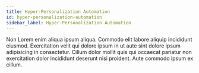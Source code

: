 ```yaml
---
title: Hyper-Personalization Automation
id: hyper-personalization-automation
sidebar_label: Hyper-Personalization Automation
---
```


Non Lorem enim aliqua ipsum aliqua. Commodo elit labore aliquip incididunt eiusmod. Exercitation velit qui dolore ipsum in ut aute sint dolore ipsum adipisicing in consectetur. Cillum dolor mollit quis qui occaecat pariatur non exercitation dolor incididunt deserunt nisi proident. Aute commodo ipsum ex cillum.

